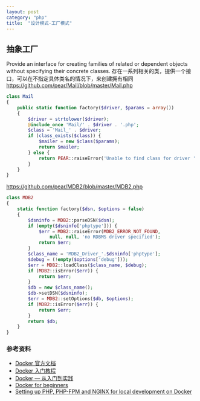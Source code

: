 ```yaml
---
layout: post
category: "php"
title:  "设计模式-工厂模式"
---
```


## 抽象工厂
Provide an interface for creating families of related or dependent objects without specifying their concrete classes.
存在一系列相关的类，提供一个接口，可以在不指定具体类名的情况下，来创建拥有相同
https://github.com/pear/Mail/blob/master/Mail.php
```php
class Mail
{
    public static function factory($driver, $params = array())
    {
        $driver = strtolower($driver);
        @include_once 'Mail/' . $driver . '.php';
        $class = 'Mail_' . $driver;
        if (class_exists($class)) {
            $mailer = new $class($params);
            return $mailer;
        } else {
            return PEAR::raiseError('Unable to find class for driver ' . $driver);
        }
    }
}
```

https://github.com/pear/MDB2/blob/master/MDB2.php

```php
class MDB2
{
    static function factory($dsn, $options = false)
    {
        $dsninfo = MDB2::parseDSN($dsn);
        if (empty($dsninfo['phptype'])) {
            $err = MDB2::raiseError(MDB2_ERROR_NOT_FOUND,
                null, null, 'no RDBMS driver specified');
            return $err;
        }
        $class_name = 'MDB2_Driver_'.$dsninfo['phptype'];
        $debug = (!empty($options['debug']));
        $err = MDB2::loadClass($class_name, $debug);
        if (MDB2::isError($err)) {
            return $err;
        }
        $db = new $class_name();
        $db->setDSN($dsninfo);
        $err = MDB2::setOptions($db, $options);
        if (MDB2::isError($err)) {
            return $err;
        }
        return $db;
    }
}
```

### 参考资料
- [Docker 官方文档](https://docs.docker.com/get-started/)
- [Docker 入门教程](http://www.ruanyifeng.com/blog/2018/02/docker-tutorial.html)
- [Docker — 从入门到实践](https://docker_practice.gitee.io/)
- [Docker for beginners](https://github.com/docker/labs/tree/master/beginner)
- [Setting up PHP, PHP-FPM and NGINX for local development on Docker](https://www.pascallandau.com/blog/php-php-fpm-and-nginx-on-docker-in-windows-10/)